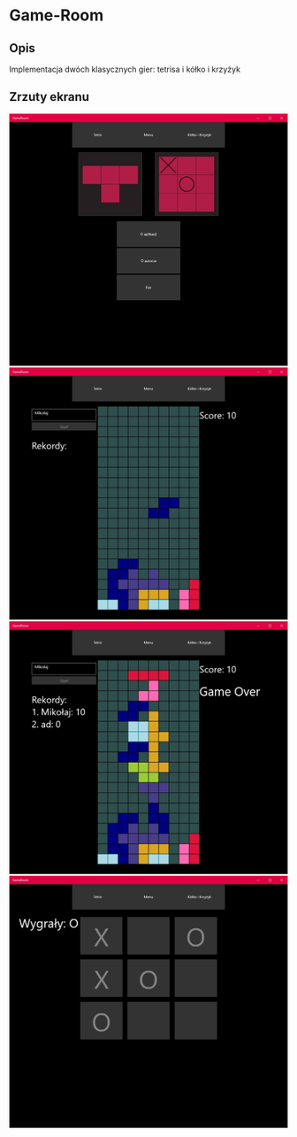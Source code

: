 # Game-Room
## Opis 
Implementacja dwóch klasycznych gier: tetrisa i kółko i krzyżyk

## Zrzuty ekranu

![Menu główne](Screenshots/menu.jpg)
![BMI](Screenshots/tetris1.jpg)
![BMR](Screenshots/tetris2.jpg)
![BMR](Screenshots/tictactoe.jpg)
